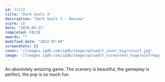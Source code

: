 ```yaml
---
id: 11133
title: "Dark Souls 3"
description: "Dark Souls 3 - Review"
score: 10
date: "2016-04-21"
completed: FALSE
awards: ""
modified_date: "2022-07-04"
screenshots: []
cover: "//images.igdb.com/igdb/image/upload/t_cover_big/co1vcf.jpg"
image: "//images.igdb.com/igdb/image/upload/t_screenshot_huge/wlefrkqqtxge3lo81cis.jpg"
---
```

An absolutely amazing game. The scenery is beautiful, the gameplay is perfect, the pvp is so much fun.